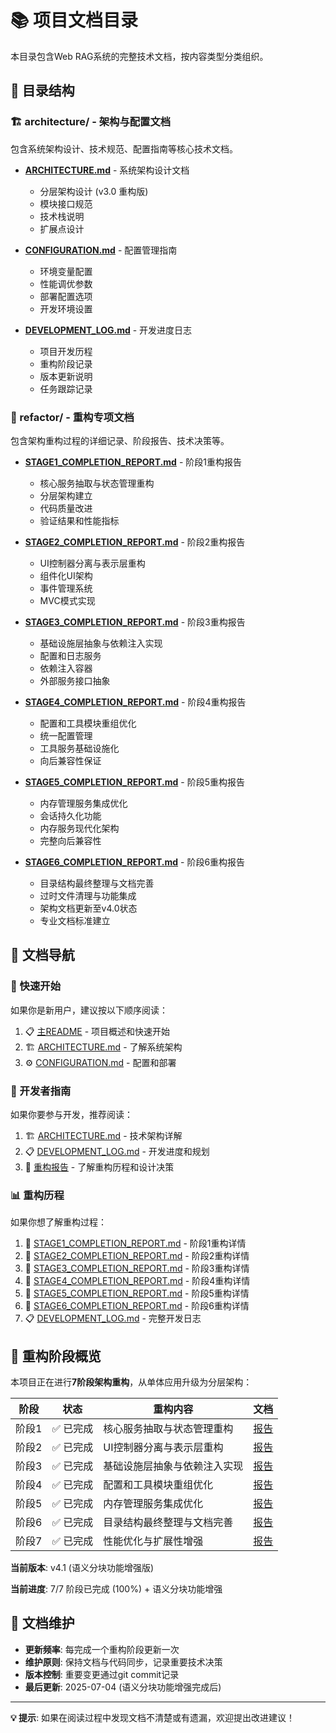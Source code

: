 # 📚 项目文档目录

本目录包含Web RAG系统的完整技术文档，按内容类型分类组织。

## 📁 目录结构

### 🏗️ architecture/ - 架构与配置文档
包含系统架构设计、技术规范、配置指南等核心技术文档。

- **[ARCHITECTURE.md](architecture/ARCHITECTURE.md)** - 系统架构设计文档
  - 分层架构设计 (v3.0 重构版)
  - 模块接口规范
  - 技术栈说明
  - 扩展点设计

- **[CONFIGURATION.md](architecture/CONFIGURATION.md)** - 配置管理指南
  - 环境变量配置
  - 性能调优参数
  - 部署配置选项
  - 开发环境设置

- **[DEVELOPMENT_LOG.md](architecture/DEVELOPMENT_LOG.md)** - 开发进度日志
  - 项目开发历程
  - 重构阶段记录
  - 版本更新说明
  - 任务跟踪记录

### 🔄 refactor/ - 重构专项文档
包含架构重构过程的详细记录、阶段报告、技术决策等。

- **[STAGE1_COMPLETION_REPORT.md](refactor/STAGE1_COMPLETION_REPORT.md)** - 阶段1重构报告
  - 核心服务抽取与状态管理重构
  - 分层架构建立
  - 代码质量改进
  - 验证结果和性能指标

- **[STAGE2_COMPLETION_REPORT.md](refactor/STAGE2_COMPLETION_REPORT.md)** - 阶段2重构报告
  - UI控制器分离与表示层重构
  - 组件化UI架构
  - 事件管理系统
  - MVC模式实现

- **[STAGE3_COMPLETION_REPORT.md](refactor/STAGE3_COMPLETION_REPORT.md)** - 阶段3重构报告
  - 基础设施层抽象与依赖注入实现
  - 配置和日志服务
  - 依赖注入容器
  - 外部服务接口抽象

- **[STAGE4_COMPLETION_REPORT.md](refactor/STAGE4_COMPLETION_REPORT.md)** - 阶段4重构报告
  - 配置和工具模块重组优化
  - 统一配置管理
  - 工具服务基础设施化
  - 向后兼容性保证

- **[STAGE5_COMPLETION_REPORT.md](refactor/STAGE5_COMPLETION_REPORT.md)** - 阶段5重构报告
  - 内存管理服务集成优化
  - 会话持久化功能
  - 内存服务现代化架构
  - 完整向后兼容性

- **[STAGE6_COMPLETION_REPORT.md](refactor/STAGE6_COMPLETION_REPORT.md)** - 阶段6重构报告
  - 目录结构最终整理与文档完善
  - 过时文件清理与功能集成
  - 架构文档更新至v4.0状态
  - 专业文档标准建立

## 📖 文档导航

### 🚀 快速开始
如果你是新用户，建议按以下顺序阅读：
1. 📋 [主README](../README.md) - 项目概述和快速开始
2. 🏗️ [ARCHITECTURE.md](architecture/ARCHITECTURE.md) - 了解系统架构
3. ⚙️ [CONFIGURATION.md](architecture/CONFIGURATION.md) - 配置和部署

### 🔧 开发者指南
如果你要参与开发，推荐阅读：
1. 🏗️ [ARCHITECTURE.md](architecture/ARCHITECTURE.md) - 技术架构详解
2. 📋 [DEVELOPMENT_LOG.md](architecture/DEVELOPMENT_LOG.md) - 开发进度和规划
3. 🔄 [重构报告](refactor/) - 了解重构历程和设计决策

### 📊 重构历程
如果你想了解重构过程：
1. 🔄 [STAGE1_COMPLETION_REPORT.md](refactor/STAGE1_COMPLETION_REPORT.md) - 阶段1重构详情
2. 🔄 [STAGE2_COMPLETION_REPORT.md](refactor/STAGE2_COMPLETION_REPORT.md) - 阶段2重构详情
3. 🔄 [STAGE3_COMPLETION_REPORT.md](refactor/STAGE3_COMPLETION_REPORT.md) - 阶段3重构详情
4. 🔄 [STAGE4_COMPLETION_REPORT.md](refactor/STAGE4_COMPLETION_REPORT.md) - 阶段4重构详情
5. 🔄 [STAGE5_COMPLETION_REPORT.md](refactor/STAGE5_COMPLETION_REPORT.md) - 阶段5重构详情
6. 🔄 [STAGE6_COMPLETION_REPORT.md](refactor/STAGE6_COMPLETION_REPORT.md) - 阶段6重构详情
7. 📋 [DEVELOPMENT_LOG.md](architecture/DEVELOPMENT_LOG.md) - 完整开发日志

## 🔄 重构阶段概览

本项目正在进行**7阶段架构重构**，从单体应用升级为分层架构：

| 阶段 | 状态 | 重构内容 | 文档 |
|------|------|----------|------|
| 阶段1 | ✅ 已完成 | 核心服务抽取与状态管理重构 | [报告](refactor/STAGE1_COMPLETION_REPORT.md) |
| 阶段2 | ✅ 已完成 | UI控制器分离与表示层重构 | [报告](refactor/STAGE2_COMPLETION_REPORT.md) |
| 阶段3 | ✅ 已完成 | 基础设施层抽象与依赖注入实现 | [报告](refactor/STAGE3_COMPLETION_REPORT.md) |
| 阶段4 | ✅ 已完成 | 配置和工具模块重组优化 | [报告](refactor/STAGE4_COMPLETION_REPORT.md) |
| 阶段5 | ✅ 已完成 | 内存管理服务集成优化 | [报告](refactor/STAGE5_COMPLETION_REPORT.md) |
| 阶段6 | ✅ 已完成 | 目录结构最终整理与文档完善 | [报告](refactor/STAGE6_COMPLETION_REPORT.md) |
| 阶段7 | ✅ 已完成 | 性能优化与扩展性增强 | [报告](refactor/STAGE7_COMPLETION_REPORT.md) |

**当前版本**: v4.1 (语义分块功能增强版)

**当前进度**: 7/7 阶段已完成 (100%) + 语义分块功能增强

## 📝 文档维护

- **更新频率**: 每完成一个重构阶段更新一次
- **维护原则**: 保持文档与代码同步，记录重要技术决策
- **版本控制**: 重要变更通过git commit记录
- **最后更新**: 2025-07-04 (语义分块功能增强完成后)

---

**💡 提示**: 如果在阅读过程中发现文档不清楚或有遗漏，欢迎提出改进建议！